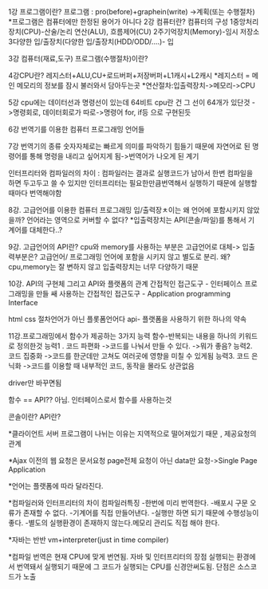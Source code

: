 1강 프로그램이란?
프로그램 : pro(before)+graphein(write)   ->계획(또는 수행절차)
*프로그램은 컴퓨터에만 한정된 용어가 아니다
2강 컴퓨터란?
컴퓨터의 구성 
1중앙처리장치(CPU)-산술/논리 연산(ALU), 흐름제어(CU)
2주기억장치(Memory)-임시 저장소
3다양한 입/출장치(다양한 입/출장치(HDD/ODD/....)- 입

3강 컴퓨터(재료,도구) 프로그램(수행절차)이란?


4강CPU란?
레지스터+ALU,CU+로드버퍼+저장버퍼+L1캐시+L2캐시
*레지스터 = 메인 메모리의 정보를 잠시 불러와서 담아두는곳
*연산절차:입출력장치->메모리->CPU


5강
cpu에는 데이터선과 명령선이 있는데 64비트 cpu란 건 그 선이 64개가 있단것
->명령회로, 데이터회로가 따로->명령어 for, if등 으로 구현된듯

6강 번역기를 이용한 컴퓨터 프로그래밍 언어들

7강 번역기의 종류
숫자자체로는 빠르게 의미를 파악하기 힘들기 때문에 자연어로 된 명령어를 통해 명령을 내리고 싶어지게 됨->번역어가 나오게 된 계기

인터프리터와 컴파일러의 차이 : 컴파일러는 결과로 실행코드가 남아서 한번 컴파일을 하면 두고두고 쓸 수 있지만 인터프리터는 필요한만큼번역해서 실행하기 때문에 실행할 때마다 번역해야함

8강. 고급언어를 이용한 컴퓨터 프로그래밍
입/출력장ㅊ이는 왜 언어에 포함시키지 않았을까?
언어라는 영역으로 커버할 수 없다? 
*입출력장치는  API(콘솔/파일)를 통해서 기계어를 대체한다..?

9강. 고급언어의 API란?
cpu와 memory를 사용하는 부분은 고급언어로 대체-> 입출력부분은? 고급언어/ 프로그래밍 언어에 포함을 시키지 않고 별도로 분리. 
왜? cpu,memory는 잘 변하지 않고 입출력장치는 너무 다양하기 때문

10강. API의 구현체 그리고 API와 플랫폼의 관계
간접적인 접근도구 - 인터페이스
프로그래밍을 만들 쌔 사용하는 간접적인 접근도구 - Application programming Interface

html css 절차언어가 아닌 플롯폼언어다
api-  플랫폼을 사용하기 위한 하나의 약속

11강.프로그래밍에서 함수가 제공하는 3가지 능력
함수-반복되는 내용을 하나의 키워드로 정의한것
능력1 . 코드 파편화 ->코드를 나눠서 만들 수 있다. ->뭐가 좋음?
능력2.  코드 집중화 ->코드를 한군데만 고쳐도 여러곳에 영향을 미칠 수 있게됨
능력3.  코드 은닉화 ->코드를 이용할 때 내부적인 코드, 동작을 몰라도 상관없음

driver만 바꾸면됨

함수 == API?? 아님. 인터페이스로서 함수를 사용하는것 




콘솔이란?
API란?



*클라이언트 서버 프로그램이 나뉘는 이유는 지역적으로 떨어져있기 때문 , 제공요청의 관계

*Ajax 이전의 웹 요청은 문서요청 page전체 요청이 아닌 data만 요청->Single Page Application

*언어는 플랫폼에 따라 달라진다. 



*컴파일러와 인터프리터의 차이
컴파일러특징
-한번에 미리 번역한다.
-배포시 구문 오류가 존재할 수 없다.
-기계어를 직접 만들어낸다.
-실행만 하면 되기 때문에 수행성능이 좋다.
-별도의 실행환경이 존재하지 않는다.메모리 관리도 직접 해야 한다.

*자바는 반반 vm+interpreter(just in time compiler)

*컴파일 번역은 현재 CPU에 맞게 번연됨. 자바 및 인터프리터의 장점 실행되는 환경에서 번역돼서 실행되기 때문에 그 코드가 실행되는 CPU를 신경안써도됨. 단점은 소스코드가 노출 
